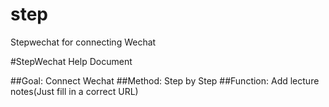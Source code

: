 # step
Stepwechat for connecting Wechat

#StepWechat Help Document

##Goal: Connect Wechat
##Method: Step by Step
##Function: Add lecture notes(Just fill in a correct URL)
